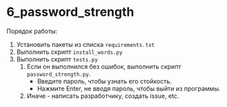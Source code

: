 # 6_password_strength

Порядок работы:

1. Установить пакеты из списка `requirements.txt`
2. Выполнить скрипт `install_words.py`
3. Выполнить скрипт `tests.py`
    1. Если он выполнился без ошибок, выполнить скрипт `password_strength.py`.
        - Введите пароль, чтобы узнать его стойкость.
        - Нажмите Enter, не вводя пароль, чтобы выйти из программы.
    2. Иначе - написать разработчику, создать issue, etc.
